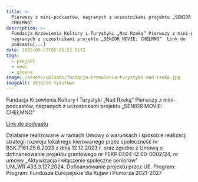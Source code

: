 ```yaml
---
title: >-
  Pierwszy z mini-podcastów, nagranych z uczestnikami projektu „SENIOR MOVIE:
  CHEŁMNO”
description: >-
  Fundacja Krzewienia Kultury i Turystyki „Nad Rzeką” Pierwszy z mini-podcastów,
  nagranych z uczestnikami projektu „SENIOR MOVIE: CHEŁMNO”  Link do
  podcastu[...]
date: 2025-05-27T05:25:52.917Z
tags:
  - projekt
  - news
  - glowna
image: /assets/uploads/fundacja-krzewienia-turystyki-nad-rzeka.jpg
imageAlt: zdjęcie tytułowe
---
```

Fundacja Krzewienia Kultury i Turystyki „Nad Rzeką” Pierwszy z mini-podcastów, nagranych z uczestnikami projektu „SENIOR MOVIE: CHEŁMNO”

[Link do podcastu](https://www.youtube.com/watch?v=lZKTDaiaqxA)



Działanie realizowane w ramach Umowy o warunkach i sposobie realizacji strategii rozwoju lokalnego kierowanego przez społeczność nr BSK.7161.25.6.2023 z dnia 12.12.2023 r. oraz zgodne z Umową o dofinansowanie projektu grantowego nr FEKP.07.04-IZ.00-0002/24, nr umowy „Aktywizacja i włączenie społeczne seniorów” UM_WR.433.3.127.2024. Dofinansowanie projektu przez UE. Program: Program: Fundusze Europejskie dla Kujaw i Pomorza 2021-2027
